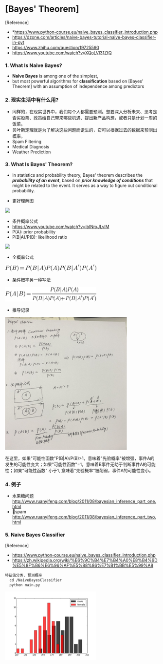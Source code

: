 # [Bayes' Theorem]

[Reference] 
- *https://www.python-course.eu/naive_bayes_classifier_introduction.php
- https://dzone.com/articles/naive-bayes-tutorial-naive-bayes-classifier-in-pyt
- https://www.zhihu.com/question/19725590
- https://www.youtube.com/watch?v=XQoLVl31ZfQ

### 1. What Is Naive Bayes?
- **Naive Bayes** is among one of the simplest,
- but most powerful algorithms for **classification** based on [Bayes' Theorem] with an assumption of independence among predictors

### 2. 现实生活中有什么用?
- 同样的，在现实世界中，我们每个人都需要预测。想要深入分析未来、思考是否买股票、政策给自己带来哪些机遇、提出新产品构想，或者只是计划一周的饭菜。
- 贝叶斯定理就是为了解决这些问题而诞生的，它可以根据过去的数据来预测出概率。
- Spam Filtering
- Medical Diagnosis
- Weather Prediction

### 3. What Is Bayes' Theorem?
- In statistics and probability theory, Bayes' theorem describes the ***probability of an event***, based on ***prior knowledge of conditions*** that might be related to the event. It serves as a way to figure out conditional probability.

- 更好理解图
  
<img style="width: 500px" src="https://pic4.zhimg.com/80/v2-868a59b324e205d2fc08fc179cfe1c0b_hd.jpg" />

- 条件概率公式
- https://www.youtube.com/watch?v=ibINrxJLvlM
- P(A): prior probability
- P(B|A)/P(B): likelihood ratio
  
<img style="width: 300px" src="https://pic3.zhimg.com/80/v2-0f1ab4a939a2dd1e59d36808dc39fc28_hd.jpg"/>

- 全概率公式
  
<img style="width: 300px" src="./img/probability.png"/>

- 条件概率另一种写法
  
<img style="width: 300px" src="./img/chart.png"/>

- 推导记录
  
<img style="width: 400px" src="./img/bayers.jpeg"/>

<p>在这里，如果"可能性函数"P(B|A)/P(B)>1，意味着"先验概率"被增强，事件A的发生的可能性变大；如果"可能性函数"=1，意味着B事件无助于判断事件A的可能性；如果"可能性函数" 小于1, 意味着"先验概率"被削弱，事件A的可能性变小。</p>


### 4. 例子
- 水果糖问题 http://www.ruanyifeng.com/blog/2011/08/bayesian_inference_part_one.html
- spam http://www.ruanyifeng.com/blog/2011/08/bayesian_inference_part_two.html

### 5. Naive Bayes Classifier
[Reference]
- https://www.python-course.eu/naive_bayes_classifier_introduction.php
- https://zh.wikipedia.org/wiki/%E6%9C%B4%E7%B4%A0%E8%B4%9D%E5%8F%B6%E6%96%AF%E5%88%86%E7%B1%BB%E5%99%A8


```
特征值分类, 预测概率
  cd /NaiveBayesClassifier
  python main.py
```
<img src="./img/classifier_figure.png" style="width: 300px" />